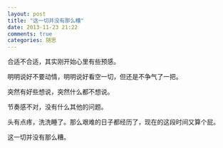 ```yaml
---
layout: post
title: "这一切并没有那么糟"
date: 2013-11-23 21:22
comments: true
categories: 随思 
---
```

合适不合适，其实刚开始心里有些预感。

明明说好不要动情，明明说好看空一切，但还是不争气了一把。

突然有好些想说，突然什么都不想说。

节奏感不对，没有什么其他的问题。

头有点疼，洗洗睡了。那么艰难的日子都经历了，现在的这段时间又算个屁。

这一切并没有那么糟。
